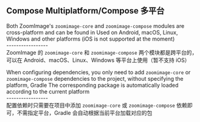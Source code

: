 ## Compose Multiplatform/Compose 多平台

Both ZoomImage's `zoomimage-core` and `zoomimage-compose` modules are cross-platform and can be
found in
Used on Android, macOS, Linux, Windows and other platforms (iOS is not supported at the moment)
<br>-----------------</br>
ZoomImage 的 `zoomimage-core` 和 `zoomimage-compose` 两个模块都是跨平台的，可以在
Android、macOS、Linux、Windows 等平台上使用（暂不支持 iOS）

When configuring dependencies, you only need to add `zoomimage-core` or `zoomimage-compose`
dependencies to the project, without specifying the platform, Gradle The corresponding package is
automatically loaded according to the current platform
<br>-----------------</br>
配置依赖时只需要在项目中添加 `zoomimage-core` 或 `zoomimage-compose` 依赖即可，不需指定平台，Gradle
会自动根据当前平台加载对应的包